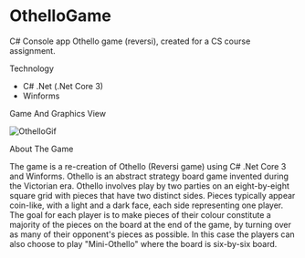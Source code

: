 # OthelloGame

C# Console app Othello game (reversi), created for a CS course assignment.

Technology
* C# .Net (.Net Core 3)
* Winforms

Game And Graphics View

![OthelloGif](https://user-images.githubusercontent.com/91319947/216062084-8519d5de-ebcf-4252-a78e-fdf3c362a2c3.gif)


About The Game

The game is a re-creation of Othello (Reversi game) using C# .Net Core 3 and Winforms.
Othello is an abstract strategy board game invented during the Victorian era.
Othello involves play by two parties on an eight-by-eight square grid with pieces that have two distinct sides. Pieces typically appear coin-like, with a light and a dark face, each side representing one player. The goal for each player is to make pieces of their colour constitute a majority of the pieces on the board at the end of the game, by turning over as many of their opponent's pieces as possible.
In this case the players can also choose to play "Mini-Othello" where the board is six-by-six board.
